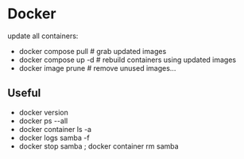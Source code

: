 # Docker

update all containers:
* docker compose pull	# grab  updated images
* docker compose up -d	# rebuild containers using updated images
* docker image prune	# remove unused images...

## Useful

* docker version
* docker ps --all
* docker container ls -a
* docker logs samba -f
* docker stop samba ; docker container rm samba


